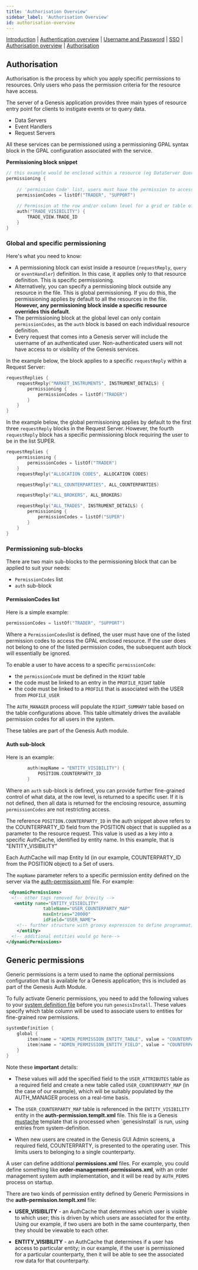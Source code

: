 ```yaml
---
title: 'Authorisation Overview'
sidebar_label: 'Authorisation Overview'
id: authorisation-overview
---
```


[Introduction](/server-modules/access-control/introduction)  | [Authentication overview](/server-modules/access-control/authentication-overview) | [Username and Password](/server-modules/access-control/password-authentication) | [SSO](/server-modules/access-control/sso-authentication) | [Authorisation overview](/server-modules/access-control/authorisation-overview) | [Authorisation](/server-modules/access-control/authorisation)

## Authorisation
Authorisation is the process by which you apply specific permissions to resources. Only users who pass the permission criteria for the resource have access.

The server of a Genesis application provides three main types of resource entry point for clients to instigate events or to query data.

- Data Servers
- Event Handlers
- Request Servers

All these services can be permissioned using a permissioning GPAL syntax block in the GPAL configuration associated with the service.

**Permissioning block snippet**
```kotlin
// this example would be enclosed within a resource (eg DataServer Query) specific block
permissioning {
    
    // 'permission Code' list, users must have the permission to access the enclosing resource
    permissionCodes = listOf("TRADER", "SUPPORT")
    
    // Permission at the row and/or column level for a grid or table of data
    auth("TRADE_VISIBILITY") {
        TRADE_VIEW.TRADE_ID
    }
}
```

### Global and specific permissioning
Here's what you need to know:

- A permissioning block can exist inside a resource (`requestReply`, `query` or `eventHandler`) definition. In this case, it applies only to that resource definition. This is specific permissioning.
- Alternatively, you can specify a permissioning block outside any resource in the file. This is global permissioning. If you do this, the permissioning applies by default to all the resources in the file. **However, any permissioning block inside a specific resource overrides this default**.
- The permissioning block at the global level can only contain `permissionCodes`, as the `auth` block is based on each individual resource definition.
- Every request that comes into a Genesis server will include the username of an authenticated user. Non-authenticated users will not have access to or visibility of the Genesis services.

In the example below, the block applies to a specific `requestReply` within a Request Server:

```kotlin
requestReplies {
    requestReply("MARKET_INSTRUMENTS", INSTRUMENT_DETAILS) {
        permissioning {
            permissionCodes = listOf("TRADER")
        }
    }
}
```

In the example below, the global permissioning applies by default to the first three `requestReply` blocks in the Request Server. However, the fourth `requestReply` block has a specific permissioning block requiring the user to be in the list SUPER.

```kotlin
requestReplies {
    permissioning {
        permissionCodes = listOf("TRADER")
    }
    requestReply("ALLOCATION CODES", ALLOCATION CODES)

    requestReply("ALL_COUNTERPARTIES", ALL_COUNTERPARTIES)

    requestReply("ALL_BROKERS", ALL_BROKERS)

    requestReply("ALL_TRADES", INSTRUMENT_DETAILS) {
        permissioning {
            permissionCodes = listOf("SUPER")
        }
    }
}
```

### Permissioning sub-blocks

There are two main sub-blocks to the permissioning block that can be applied to suit your needs:
- `PermissionCodes` list
- `auth` sub-block

#### PermissionCodes list
Here is a simple example:

```kotlin
permissionCodes = listOf("TRADER", "SUPPORT")
```

Where a `PermissionCodes`list is defined, the user must have one of the listed permission codes to access the GPAL enclosed resource.
If the user does not belong to one of the listed permission codes, the subsequent auth block will essentially be ignored.

To enable a user to have access to a specific `permissionCode`:

- the `permissionCode` must be defined in the `RIGHT` table
- the code must be linked to an entry in the `PROFILE_RIGHT` table
- the code must be linked to a `PROFILE` that is associated with the USER from `PROFILE_USER`

The `AUTH_MANAGER` process will populate the `RIGHT_SUMMARY` table based on the table configurations above. This table ultimately drives the available permission codes for all users in the system.

These tables are part of the Genesis Auth module.

#### Auth sub-block
Here is an example:


```kotlin
        auth(mapName = "ENTITY_VISIBILITY") {
            POSITION.COUNTERPARTY_ID
        }
```

Where an `auth` sub-block is defined, you can provide further fine-grained control of what data, at the row level, is returned to a specific user. If it is not defined, then all data is returned for the enclosing resource, assuming `permissionCodes` are not restricting access.

The reference `POSITION.COUNTERPARTY_ID` in the auth snippet above refers to the COUNTERPARTY_ID field from the POSITION object that is supplied as a parameter to the resource request. This value is used as a key into a specific AuthCache, identified by entity name. In this example, that is "ENTITY_VISIBILITY"

Each AuthCache will map Entity Id (in our example, COUNTERPARTY_ID from the POSITION object) to a Set of users.

The `mapName` parameter refers to a specific permission entity defined on the server via the [auth-permission.xml](/server-modules/access-control/authorisation/#defining-a-permission-rule) file. For example:

```xml
 <dynamicPermissions>
  <!-- other tags removed for brevity -->
   <entity name="ENTITY_VISIBILITY"
              tableName="USER_COUNTERPARTY_MAP"
              maxEntries="20000"
              idField="USER_NAME">
    <!-- further structure with groovy expression to define programmatic control and define an AuthMap -->
    </entity>
  <!-- additional entities would go here-->
</dynamicPermissions>
```

## Generic permissions

Generic permissions is a term used to name the optional permissions configuration that is available for a Genesis application; this is included as part of the Genesis Auth Module.

To fully activate Generic permissions, you need to add the following values to your [system definition file](/server-modules/configuring-runtime/system-definitions/) before you run `genesisInstall`.
These values specify which table column will be used to associate users to entities for fine-grained row permissions.


```kotlin
systemDefinition {
    global {
        item(name = "ADMIN_PERMISSION_ENTITY_TABLE", value = "COUNTERPARTY")
        item(name = "ADMIN_PERMISSION_ENTITY_FIELD", value = "COUNTERPARTY_ID")
    }
}
```


Note these **important** details:

- These values will add the specified field to the `USER_ATTRIBUTES` table as a required field and create a new table called `USER_COUNTERPARTY_MAP` (in the case of our example), which will be suitably populated by the AUTH_MANAGER process on a real-time basis.

- The `USER_COUNTERPARTY_MAP` table is referenced in the `ENTITY_VISIBILITY` entity in the **auth-permission.templt.xml** file. This file is a Genesis [mustache](https://en.wikipedia.org/wiki/Mustache_(template_system))
  template that is processed when `genesisInstall` is run, using entries from system-definition.

- When new users are created in the Genesis GUI Admin screens, a required field, COUNTERPARTY, is presented to the operating user. This limits users to belonging to a single counterparty.


A user can define additional **permissions.xml** files. For example, you could define something like **order-management-permissions.xml**, with an order management system auth implementation, and it will be read by `AUTH_PERMS` process on startup.

There are two kinds of permission entity defined by Generic Permissions in the **auth-permission.templt.xml** file:

- **USER_VISIBILITY** - an AuthCache that determines which user is visible to which user; this is driven by which users are associated for the entity. Using our example, if two users are both in the same counterparty, then they should be viewable to each other.

- **ENTITY_VISIBILITY** - an AuthCache that determines if a user has access to particular entity; in our example, if the user is permissioned for a particular counterparty, then it will be able to see the associated row data for that counterparty.